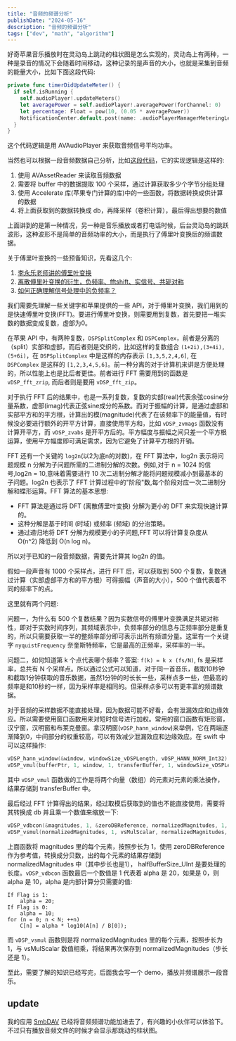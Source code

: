 ```yaml
---
title: "音频的频谱分析"
publishDate: "2024-05-16"
description: "音频的频谱分析"
tags: ["dev", "math", "algorithm"]
---
```


好奇苹果音乐播放时在灵动岛上跳动的柱状图是怎么实现的，灵动岛上有两种，一种是录音的情况下会随着时间移动，这种记录的是声音的大小，也就是采集到音频的能量大小，比如下面这段代码:

```swift
private func timerDidUpdateMeter() {
  if self.isRunning {
    self.audioPlayer!.updateMeters()
    let averagePower = self.audioPlayer!.averagePower(forChannel: 0)
    let percentage: Float = pow(10, (0.05 * averagePower))
    NotificationCenter.default.post(name: .audioPlayerManagerMeteringLevelDidUpdateNotification, object: self, userInfo: [audioPercentageUserInfoKey: percentage])
  }
}
```

这个代码逻辑是用 AVAudioPlayer 来获取音频信号平均功率。

当然也可以根据一段音频数据自己分析，比如[这段代码](https://github.com/bastienFalcou/SoundWave/blob/master/SoundWave/Classes/AudioContext.swift#L56)，它的实现逻辑是这样的:

1. 使用 AVAssetReader 来读取音频数据
2. 需要将 buffer 中的数据提取 100 个采样，通过计算获取多少个字节分组处理
3. 使用 Accelerate 库(苹果专门计算的库)中的一些函数，将数据转换成供计算的数据
4. 将上面获取到的数据转换成 db，再降采样（卷积计算），最后得出想要的数值

上面讲到的是第一种情况，另一种是音乐播放或者打电话时候，后台灵动岛的跳跃波形，这种波形不是简单的音频功率的大小，而是执行了傅里叶变换后的频谱数据。

关于傅里叶变换的一些预备知识，先看这几个:

1. [李永乐老师讲的傅里叶变换](https://youtu.be/0LuyxzqI3Hk?si=-bV6ThLQFU7jZmNQ)
2. [离散傅里叶变换的衍生，负频率、fftshift、实信号、共轭对称](https://zhuanlan.zhihu.com/p/376254750?utm_id=0)
3. [如何正确理解信号处理中的负频率？](https://www.zhihu.com/question/24391035)

我们需要先理解一些关键字和苹果提供的一些 API，对于傅里叶变换，我们用到的是快速傅里叶变换(FFT)。要进行傅里叶变换，则需要用到复数，首先要把一堆实数的数据变成复数，虚部为0。

在苹果 API 中，有两种复数，`DSPSplitComplex` 和 `DSPComplex`，前者是分离的（split）实部和虚部，而后者则是交织的，比如这样的复数组合 `(1+2i),(3+4i),(5+6i)`，在 `DSPSplitComplex` 中是这样的内存表示 `[1,3,5,2,4,6]`, 在 `DSPComplex` 是这样的 `[1,2,3,4,5,6]`。前一种分离的对于计算机来讲是方便处理的，所以性能上也是比后者更佳。前者进行 FFT 需要用到的函数是 `vDSP_fft_zrip`, 而后者则是要用 `vDSP_fft_zip`。

对于执行 FFT 后的结果中，也是一系列复数，复数的实部(real)代表余弦cosine分量系数，虚部(imag)代表正弦sine成分的系数。而对于振幅的计算，是通过虚部和实部平方和的平方根，计算出的模(magnitude)代表了在该频率下的能量值，有时候没必要进行额外的开平方计算，直接使用平方和，比如 `vDSP_zvmags` 函数没有计算开平方，而 `vDSP_zvabs` 是开平方后的。平方幅度与振幅之间只差一个平方根运算，使用平方幅度即可满足需求，因为它避免了计算平方根的开销。

FFT 还有一个关键的 `log2n`(以2为底n的对数)，在 FFT 算法中，log2n 表示将问题规模 n 分解为子问题所需的二进制分解的次数。例如,对于 n = 1024 的信号,log2n = 10,意味着需要进行 10 次二进制分解才能将问题规模减小到最基本的子问题。log2n 也表示了 FFT 计算过程中的"阶段"数,每个阶段对应一次二进制分解和蝶形运算。FFT 算法的基本思想:

- FFT 算法是通过将 DFT (离散傅里叶变换) 分解为更小的 DFT 来实现快速计算的。
- 这种分解是基于时间 (时域) 或频率 (频域) 的分治策略。
- 通过递归地将 DFT 分解为规模更小的子问题,FFT 可以将计算复杂度从 O(n^2) 降低到 O(n log n)。

所以对于已知的一段音频数据，需要先计算其 log2n 的值。

假如一段声音有 1000 个采样点，进行 FFT 后，可以获取到 500 个复数，复数通过计算（实部虚部平方和的平方根）可得振幅（声音的大小），500 个值代表着不同的频率下的点。

这里就有两个问题:

问题一，为什么有 500 个复数结果？因为实数信号的傅里叶变换满足共轭对称性，即对于实数时间序列，其频域表示中，负频率部分的信息与正频率部分是重复的，所以只需要获取一半的整频率部分即可表示出所有频谱分量。这里有一个关键字 `nyquistFrequency` 奈奎斯特频率，它是最高的正频率，采样率的一半。

问题二，如何知道第 k 个点代表哪个频率？答案: `f(k) = k x (fs/N)`, fs 是采样率，总共有 N 个采样点。所以通过公式可以知道，对于同一首音乐，截取10秒钟和截取1分钟获取的音乐数据，虽然1分钟的时长长一些，采样点多一些，但最高的频率是和10秒的一样，因为采样率是相同的。但采样点多可以有更丰富的频谱数据。

对于音频的采样数据不能直接处理，因为数据可能不好看，会有泄漏效应和边缘效应。所以需要使用窗口函数用来对短时信号进行加权。常用的窗口函数有矩形窗，汉宁窗，汉明窗和布莱克曼窗。拿汉明窗(`vDSP_hann_window`)来举例，它在两端逐渐降到0，中间部分的权重较高，可以有效减少泄漏效应和边缘效应。在 swift 中可以这样操作:

```swift
vDSP_hann_window(&window, windowSize_vDSPLength, vDSP_HANN_NORM_Int32)
vDSP_vmul(bufferPtr, 1, window, 1, transferBuffer, 1, windowSize_vDSPLength)
```

其中 `vDSP_vmul` 函数做的工作是将两个向量（数组）的元素对元素的乘法操作，结果存储到 transferBuffer 中。

最后经过 FFT 计算得出的结果，经过取模后获取到的值也不能直接使用，需要将其转换成 db 并且乘一个数值来缩放一下:

```swift
vDSP_vdbcon(&magnitudes, 1, &zeroDBReference, normalizedMagnitudes, 1, halfBufferSize_UInt, 1)
vDSP_vsmul(normalizedMagnitudes, 1, vsMulScalar, normalizedMagnitudes, 1, halfBufferSize_UInt)
```

上面函数将 magnitudes 里的每个元素，按照步长为 1，使用 zeroDBReference 作为参考值，转换成分贝数，出的每个元素的结果存储到 normalizedMagnitudes 中（其中步长也是1）， halfBufferSize_UInt 是要处理的长度。`vDSP_vdbcon` 函数最后一个数值是 1 代表着 alpha 是 20，如果是 0，则 alpha 是 10，alpha 是内部计算分贝需要的值:

```
If Flag is 1:
    alpha = 20;
If Flag is 0:
    alpha = 10;
for (n = 0; n < N; ++n)
    C[n] = alpha * log10(A[n] / B[0]);
```

而 `vDSP_vsmul` 函数则是将 normalizedMagnitudes 里的每个元素，按照步长为 1，与 vsMulScalar 数值相乘，将结果再次保存到 normalizedMagnitudes（步长还是 1）。

至此，需要了解的知识已经写完，后面我会写一个 demo，播放并频谱展示一段音乐。

## update

我的应用 [SmbDAV](https://apps.apple.com/us/app/smbdav/id6475258940) 已经将音频频谱功能加进去了，有兴趣的小伙伴可以体验下。不过只有播放音频文件的时候才会显示那跳动的柱状图。


